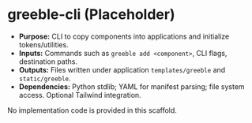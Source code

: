 # greeble-cli (Placeholder)

- **Purpose:** CLI to copy components into applications and initialize tokens/utilities.
- **Inputs:** Commands such as `greeble add <component>`, CLI flags, destination paths.
- **Outputs:** Files written under application `templates/greeble` and `static/greeble`.
- **Dependencies:** Python stdlib; YAML for manifest parsing; file system access. Optional Tailwind integration.

No implementation code is provided in this scaffold.
